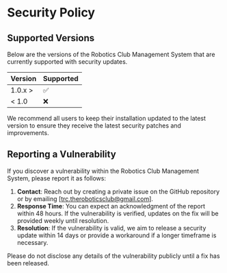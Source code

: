 # Security Policy

## Supported Versions

Below are the versions of the Robotics Club Management System that are currently supported with security updates.

| Version | Supported          |
| ------- | ------------------ |
| 1.0.x >  | :white_check_mark: |
| < 1.0   | :x:                |

We recommend all users to keep their installation updated to the latest version to ensure they receive the latest security patches and improvements.

## Reporting a Vulnerability

If you discover a vulnerability within the Robotics Club Management System, please report it as follows:

1. **Contact**: Reach out by creating a private issue on the GitHub repository or by emailing [trc.theroboticsclub@gmail.com].
2. **Response Time**: You can expect an acknowledgment of the report within 48 hours. If the vulnerability is verified, updates on the fix will be provided weekly until resolution.
3. **Resolution**: If the vulnerability is valid, we aim to release a security update within 14 days or provide a workaround if a longer timeframe is necessary.

Please do not disclose any details of the vulnerability publicly until a fix has been released.
